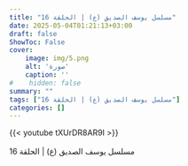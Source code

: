 ```yaml
---
title: "مسلسل يوسف الصديق (ع) | الحلقة 16"
date: 2025-05-04T01:21:13+03:00
draft: false
ShowToc: False
cover:
    image: img/5.png
    alt: 'صورة'
    caption: ''
#    hidden: false
summary: ""
tags: ["مسلسل يوسف الصديق (ع) | الحلقة 16"]
categories: []
---
```


{{< youtube tXUrDR8AR9I >}}  
 <br>
مسلسل يوسف الصديق (ع) | الحلقة 16